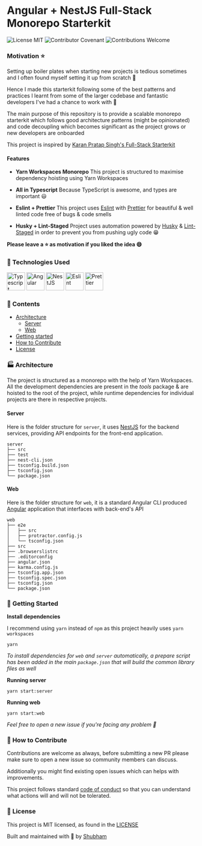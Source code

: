 # Angular + NestJS Full-Stack Monorepo Starterkit

<p align="left">
<img alt="License MIT" src="https://img.shields.io/badge/License-MIT-yellow.svg" />
<img alt="Contributor Covenant" src="https://img.shields.io/badge/Contributor%20Covenant-2.0-4baaaa.svg" />
<img alt="Contributions Welcome" src="https://img.shields.io/badge/contributions-welcome-brightgreen.svg?style=flat" />

### Motivation :star:

Setting up boiler plates when starting new projects is tedious sometimes and I often found myself setting it up from scratch 🥱

Hence I made this starterkit following some of the best patterns and practices I learnt from some of the larger codebase and fantastic developers I've had a chance to work with 🙌

The main purpose of this repository is to provide a scalable monorepo starterkit which follows good architecture patterns (might be opinionated) and code decoupling which becomes significant as the project grows or new developers are onboarded

This project is inspired by [Karan Pratap Singh's Full-Stack Starterkit](https://github.com/karanpratapsingh/fullstack-starterkit)

#### Features

- **Yarn Workspaces Monorepo**
  This project is structured to maximise dependency hoisting using Yarn Workspaces

- **All in Typescript**
  Because TypeScript is awesome, and types are important 😃

- **Eslint + Prettier**
  This project uses [Eslint](https://eslint.org/) with [Prettier](https://prettier.io/) for beautiful & well linted code free of bugs & code smells

- **Husky + Lint-Staged**
  Project uses automation powered by [Husky](https://typicode.github.io/husky/#/) & [Lint-Staged](https://github.com/okonet/lint-staged#readme) in order to prevent you from pushing ugly code 😁

**Please leave a :star: as motivation if you liked the idea :smile:**

### :rocket: Technologies Used

<p align="left">
<img src="https://img.shields.io/badge/TypeScript-007ACC?style=for-the-badge&logo=typescript&logoColor=white" alt='Typescript' width='auto' height='48px'>
<img src="https://img.shields.io/badge/Angular-DD0031?style=for-the-badge&logo=angular&logoColor=white" alt='Angular' width='auto'  height='48px'>
<img src="https://img.shields.io/badge/nestjs-%23E0234E.svg?style=for-the-badge&logo=nestjs&logoColor=white" alt='NestJS' width='auto'  height='48px'>
<img src="https://img.shields.io/badge/ESLint-4B3263?style=for-the-badge&logo=eslint&logoColor=white" alt='Eslint' width='auto'  height='48px'>
<img src="https://img.shields.io/badge/code_style-prettier-ff69b4.svg?style=flat-square" alt='Prettier' width='auto'  height='48px'>

### 📖 Contents

- [Architecture](#architecture)
  - [Server](#server)
  - [Web](#web)
- [Getting started](#getting-started)
- [How to Contribute](#how-to-contribute)
- [License](#license)

### 🏭 <a id="architecture">Architecture</a>

The project is structured as a monorepo with the help of Yarn Workspaces. All the development dependencies are present in the <i>tools</i> package & are hoisted to the root of the project, while runtime dependencies for individual projects are there in respective projects.

#### <a id="server">Server</a>

Here is the folder structure for `server`, it uses [NestJS](https://nestjs.com/) for the backend services, providing API endpoints for the front-end application.

```
server
├── src
├── test
├── nest-cli.json
├── tsconfig.build.json
├── tsconfig.json
└── package.json
```

#### <a id='web'>Web</a>

Here is the folder structure for `web`, it is a standard Angular CLI produced [Angular](https://angular.io/) application that interfaces with back-end's API

```
web
├── e2e
│   ├── src
│   ├── protractor.config.js
│   └── tsconfig.json
├── src
├── .browserslistrc
├── .editorconfig
├── angular.json
├── karma.config.js
├── tsconfig.app.json
├── tsconfig.spec.json
├── tsconfig.json
└── package.json
```

### 🏃 <a id="getting-started">Getting Started</a>

**Install dependencies**

I recommend using `yarn` instead of `npm` as this project heavily uses `yarn workspaces`

```
yarn
```

<i>To install dependencies for `web` and `server` automatically, a prepare script has been added in the main `package.json` that will build the common library files as well</i>

**Running server**

```
yarn start:server
```

**Running web**

```
yarn start:web
```

<i>
Feel free to open a new issue if you're facing any problem 🙋
</i>

### 👏 <a id="how-to-contribute">How to Contribute</a>

Contributions are welcome as always, before submitting a new PR please make sure to open a new
issue so community members can discuss.

Additionally you might find existing open issues which can helps with improvements.

This project follows standard [code of conduct](/CODE_OF_CONDUCT.md) so that you can understand what actions will and will not be tolerated.

### 📄 <a id="license">License</a>

This project is MIT licensed, as found in the [LICENSE](/LICENSE)

<p>
  <p  style="margin: 0">  
    Built and maintained with 🌮 by <a href="https://www.linkedin.com/in/shubham1chawla/">Shubham</a>
  </p>
</p>
